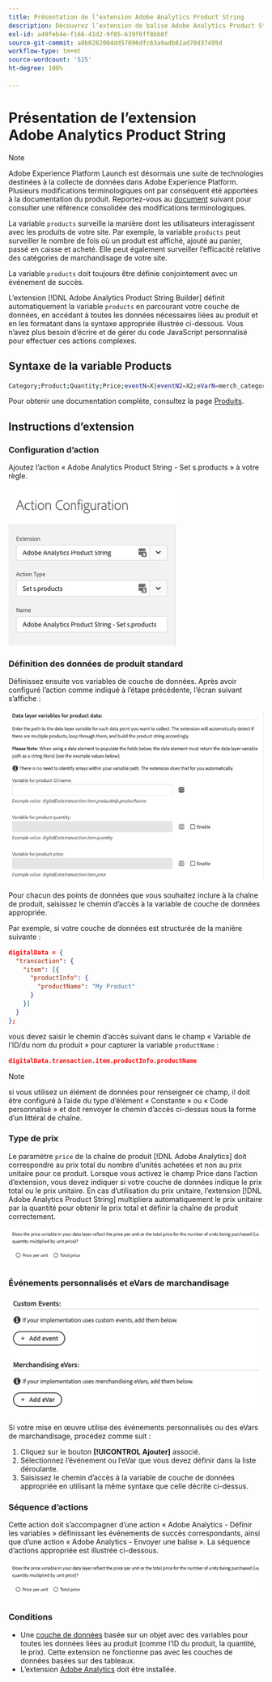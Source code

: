```yaml
---
title: Présentation de l’extension Adobe Analytics Product String
description: Découvrez l’extension de balise Adobe Analytics Product String présente dans Adobe Experience Platform.
exl-id: a49feb4e-f166-41d2-9f85-639f6ff8bb8f
source-git-commit: a8b0282004dd57096dfc63a9adb82ad70d37495d
workflow-type: tm+mt
source-wordcount: '525'
ht-degree: 100%

---
```


# Présentation de l’extension Adobe Analytics Product String

>[!NOTE]
>
>Adobe Experience Platform Launch est désormais une suite de technologies destinées à la collecte de données dans Adobe Experience Platform. Plusieurs modifications terminologiques ont par conséquent été apportées à la documentation du produit. Reportez-vous au [document](../../../term-updates.md) suivant pour consulter une référence consolidée des modifications terminologiques.

La variable `products` surveille la manière dont les utilisateurs interagissent avec les produits de votre site. Par exemple, la variable `products` peut surveiller le nombre de fois où un produit est affiché, ajouté au panier, passé en caisse et acheté. Elle peut également surveiller l’efficacité relative des catégories de marchandisage de votre site.

La variable `products` doit toujours être définie conjointement avec un événement de succès.

L’extension [!DNL Adobe Analytics Product String Builder] définit automatiquement la variable `products` en parcourant votre couche de données, en accédant à toutes les données nécessaires liées au produit et en les formatant dans la syntaxe appropriée illustrée ci-dessous. Vous n’avez plus besoin d’écrire et de gérer du code JavaScript personnalisé pour effectuer ces actions complexes.

## Syntaxe de la variable Products

```bash
Category;Product;Quantity;Price;eventN=X|eventN2=X2;eVarN=merch_category|eVarN2=merch_category2
```

Pour obtenir une documentation complète, consultez la page [Produits](https://experienceleague.adobe.com/docs/analytics/implementation/vars/page-vars/products.html?lang=fr).

## Instructions d’extension

### Configuration d’action

Ajoutez l’action « Adobe Analytics Product String - Set s.products » à votre règle.

![Configuration d’action](./images/screenshot-action-config.png)

### Définition des données de produit standard

Définissez ensuite vos variables de couche de données. Après avoir configuré l’action comme indiqué à l’étape précédente, l’écran suivant s’affiche :

![Champs standard](./images/screenshot-standard-fields.png)

Pour chacun des points de données que vous souhaitez inclure à la chaîne de produit, saisissez le chemin d’accès à la variable de couche de données appropriée.

Par exemple, si votre couche de données est structurée de la manière suivante :

```json
digitalData = {
  "transaction": {
    "item": [{
      "productInfo": {
        "productName": "My Product"
      }
    }]
  }
};
```

vous devez saisir le chemin d’accès suivant dans le champ « Variable de l’ID/du nom du produit » pour capturer la variable `productName` :

```json
digitalData.transaction.item.productInfo.productName
```

>[!NOTE]
>
>si vous utilisez un élément de données pour renseigner ce champ, il doit être configuré à l’aide du type d’élément « Constante » ou « Code personnalisé » et doit renvoyer le chemin d’accès ci-dessus sous la forme d’un littéral de chaîne.

### Type de prix

Le paramètre `price` de la chaîne de produit [!DNL Adobe Analytics] doit correspondre au prix total du nombre d’unités achetées et non au prix unitaire pour ce produit. Lorsque vous activez le champ Price dans l’action d’extension, vous devez indiquer si votre couche de données indique le prix total ou le prix unitaire. En cas d’utilisation du prix unitaire, l’extension [!DNL Adobe Analytics Product String] multipliera automatiquement le prix unitaire par la quantité pour obtenir le prix total et définir la chaîne de produit correctement.

![Type de prix](./images/screenshot-price-type.png)

### Événements personnalisés et eVars de marchandisage

![Événements et eVars](./images/screenshot-events-evars.png)

Si votre mise en œuvre utilise des événements personnalisés ou des eVars de marchandisage, procédez comme suit :

1. Cliquez sur le bouton **[!UICONTROL Ajouter]** associé.
1. Sélectionnez l’événement ou l’eVar que vous devez définir dans la liste déroulante.
1. Saisissez le chemin d’accès à la variable de couche de données appropriée en utilisant la même syntaxe que celle décrite ci-dessus.

### Séquence d’actions

Cette action doit s’accompagner d’une action « Adobe Analytics - Définir les variables » définissant les événements de succès correspondants, ainsi que d’une action « Adobe Analytics - Envoyer une balise ». La séquence d’actions appropriée est illustrée ci-dessous.

![Champs standard](./images/screenshot-price-type.png)

### Conditions

* Une [couche de données](https://theblog.adobe.com/data-layers-buzzword-best-practice/) basée sur un objet avec des variables pour toutes les données liées au produit (comme l’ID du produit, la quantité, le prix). Cette extension ne fonctionne pas avec les couches de données basées sur des tableaux.
* L’extension [Adobe Analytics](../analytics/overview.md) doit être installée.
